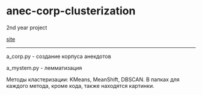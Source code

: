 # anec-corp-clusterization
2nd year project

[site](tozdo.github.io/anec-corp-clusterization)

***
a_corp.py - создание корпуса анекдотов

a_mystem.py - лемматизация

Методы кластеризации: KMeans, MeanShift, DBSCAN. В папках для каждого метода, кроме кода, также находятся картинки.

